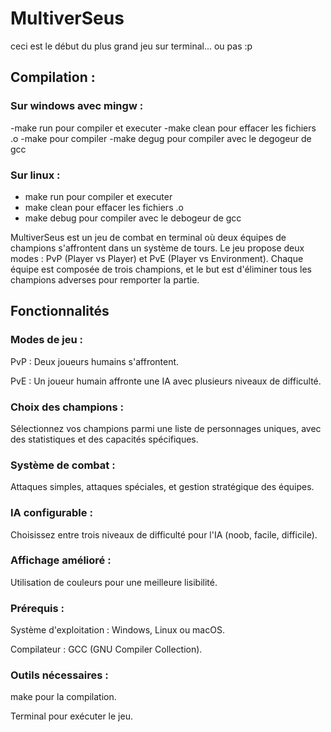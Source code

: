 # MultiverSeus 
ceci est le début du plus grand jeu sur terminal... ou pas :p

## Compilation : 

### Sur windows avec mingw : 
-make run pour compiler et executer
-make clean pour effacer les fichiers .o
-make pour compiler
-make degug pour compiler avec le degogeur de gcc

### Sur linux :
- make run pour compiler et executer
- make clean pour effacer les fichiers .o
- make debug pour compiler avec le debogeur de gcc


MultiverSeus est un jeu de combat en terminal où deux équipes de champions s'affrontent dans un système de tours. Le jeu propose deux modes : PvP (Player vs Player) et PvE (Player vs Environment). Chaque équipe est composée de trois champions, et le but est d'éliminer tous les champions adverses pour remporter la partie.

## Fonctionnalités

### Modes de jeu :
PvP : Deux joueurs humains s'affrontent.

PvE : Un joueur humain affronte une IA avec plusieurs niveaux de difficulté.

### Choix des champions : 

Sélectionnez vos champions parmi une liste de personnages uniques, avec des statistiques et des capacités spécifiques.

### Système de combat : 

Attaques simples, attaques spéciales, et gestion stratégique des équipes.

### IA configurable : 

Choisissez entre trois niveaux de difficulté pour l'IA (noob, facile, difficile).

### Affichage amélioré :

Utilisation de couleurs pour une meilleure lisibilité.

### Prérequis :

Système d'exploitation : Windows, Linux ou macOS.

Compilateur : GCC (GNU Compiler Collection).

### Outils nécessaires :

make pour la compilation.

Terminal pour exécuter le jeu.
